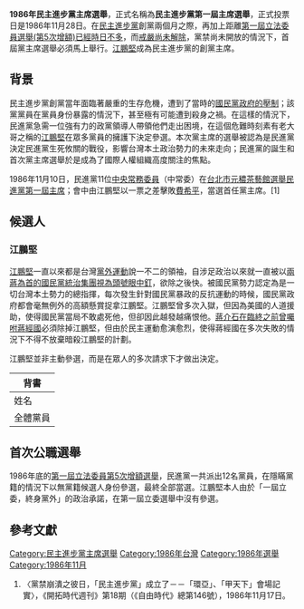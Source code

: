 **1986年民主進步黨主席選舉**，正式名稱為**民主進步黨第一屆主席選舉**，正式投票日是1986年11月28日。在[民主進步黨](../Page/民主進步黨.md "wikilink")創黨兩個月之際，再加上距離[第一屆立法委員選舉(第5次增額)已經時日不多](../Page/1986年中華民國立法委員選舉.md "wikilink")，而[戒嚴尚未解除](https://zh.wikipedia.org/wiki/戒嚴 "wikilink")，黨禁尚未開放的情況下，首屆黨主席選舉必須馬上舉行。[江鵬堅](../Page/江鵬堅.md "wikilink")成為民主進步黨的創黨主席。

## 背景

民主進步黨創黨當年面臨著嚴重的生存危機，遭到了當時的[國民黨政府的壓制](../Page/中國國民黨.md "wikilink")；該黨黨員在黨員身份暴露的情況下，甚至極有可能遭到殺身之禍。在這樣的情況下，民進黨急需一位強有力的政黨領導人帶領他們走出困境，在這個危難時刻素有老大哥之稱的[江鵬堅](../Page/江鵬堅.md "wikilink")在眾多黨員的擁護下決定參選。本次黨主席的選舉被認為是民進黨決定民進黨生死攸關的戰役，影響台灣本土政治勢力的未來走向；民進黨的誕生和首次黨主席選舉於是成為了國際人權組織高度關注的焦點。

1986年11月10日，民進黨11位[中央常務委員](https://zh.wikipedia.org/wiki/民主進步黨中央常務委員 "wikilink")（中常委）在[台北市](https://zh.wikipedia.org/wiki/台北市 "wikilink")[元穠茶藝館選舉民進黨第一屆主席](https://zh.wikipedia.org/wiki/元穠茶藝館 "wikilink")；會中由江鵬堅以一票之差擊敗[費希平](../Page/費希平.md "wikilink")，當選首任黨主席。\[1\]

## 候選人

### 江鵬堅

[江鵬堅](../Page/江鵬堅.md "wikilink")一直以來都是台灣[黨外運動](../Page/黨外運動.md "wikilink")說一不二的領袖，自涉足政治以來就一直被以[兩](https://zh.wikipedia.org/wiki/蔣介石 "wikilink")[蔣為首的國民黨統治集團視為頭號眼中釘](../Page/蔣經國.md "wikilink")，欲除之後快。被國民黨勢力認定為是一切台灣本土勢力的總指揮，每次發生針對國民黨暴政的反抗運動的時候，國民黨政府都會毫無例外的高額懸賞捉拿江鵬堅。江鵬堅曾多次入獄，但因為美國的人道援助，使得國民黨當局不敢處死他，但卻因此越發越痛恨他。[蔣介石在臨終之前曾囑咐](https://zh.wikipedia.org/wiki/蔣介石 "wikilink")[蔣經國](../Page/蔣經國.md "wikilink")必須除掉江鵬堅，但由於民主運動愈演愈烈，使得蔣經國在多次失敗的情況下不得不放棄暗殺江鵬堅的計劃。

江鵬堅並非主動參選，而是在眾人的多次請求下才做出決定。

| 背書   |
| ---- |
| 姓名   |
| 全體黨員 |

## 首次公職選舉

1986年底的[第一屆立法委員第5次增額選舉](../Page/1986年中華民國立法委員選舉.md "wikilink")，民進黨一共派出12名黨員，在隱瞞黨籍的情況下以無黨籍候選人身份參選，最終全部當選。江鵬堅本人由於「一屆立委，終身黨外」的政治承諾，在第一屆立委選舉中沒有參選。

## 參考文獻

[Category:民主進步黨主席選舉](https://zh.wikipedia.org/wiki/Category:民主進步黨主席選舉 "wikilink") [Category:1986年台灣](https://zh.wikipedia.org/wiki/Category:1986年台灣 "wikilink") [Category:1986年選舉](https://zh.wikipedia.org/wiki/Category:1986年選舉 "wikilink") [Category:1986年11月](https://zh.wikipedia.org/wiki/Category:1986年11月 "wikilink")

1.  〈黨禁崩潰之彼日，「民主進步黨」成立了－－「環亞」、「甲天下」會場記實〉，《開拓時代週刊》第18期（《自由時代》總第146號），1986年11月17日。
